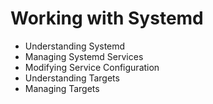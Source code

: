 # Working with Systemd

* Understanding Systemd&#x20;
* Managing Systemd Services&#x20;
* Modifying Service Configuration
* Understanding Targets&#x20;
* Managing Targets
